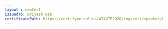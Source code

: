 ```yaml
--- 
layout : newCert 
issuedTo: Brijesh Deb
certificatePath: https://certifyme.online/ATAGTR2020/img/cert/speaker/BrijeshDeb_17b8a.png
--- 
```

